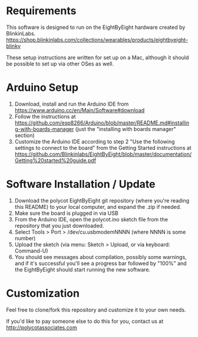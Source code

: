 # Requirements

This software is designed to run on the EightByEight hardware created by BlinkinLabs.
https://shop.blinkinlabs.com/collections/wearables/products/eightbyeight-blinky

These setup instructions are written for set up on a Mac, although it should be possible to set up via other OSes as well.


# Arduino Setup

1. Download, install and run the Arduino IDE from https://www.arduino.cc/en/Main/Software#download
2. Follow the instructions at https://github.com/esp8266/Arduino/blob/master/README.md#installing-with-boards-manager
(just the "installing with boards manager" section)
3. Customize the Arduino IDE according to step 2 "Use the following settings to connect to the board" from the Getting Started instructions at https://github.com/Blinkinlabs/EightByEight/blob/master/documentation/Getting%20started%20guide.pdf


# Software Installation / Update

1. Download the polycot EightByEight git repository (where you're reading this README) to your local computer, and expand the .zip if needed.
2. Make sure the board is plugged in via USB
3. From the Arduino IDE, open the polycot.ino sketch file from the repository that you just downloaded.
4. Select Tools > Port > /dev/cu.usbmodemNNNN (where NNNN is some number)
5. Upload the sketch (via menu: Sketch > Upload, or via keyboard: Command-U)
6. You should see messages about compilation, possibly some warnings, and if it's successful you'll see a progress bar followed by "100%" and the EightByEight should start running the new software.


# Customization

Feel free to clone/fork this repository and customize it to your own needs.

If you'd like to pay someone else to do this for you, contact us at http://polycotassociates.com
